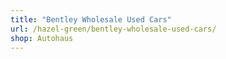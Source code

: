 ```yaml
---
title: "Bentley Wholesale Used Cars"
url: /hazel-green/bentley-wholesale-used-cars/
shop: Autohaus
---
```

